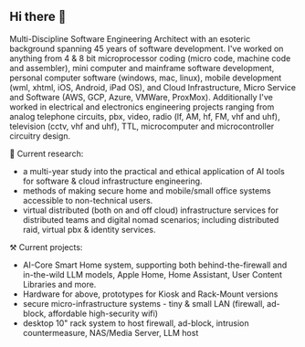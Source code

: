 ## Hi there 👋

Multi-Discipline Software Engineering Architect with an esoteric background spanning 45 years of software development.   I've worked on anything from 4 & 8 bit microprocessor coding (micro code, machine code and assembler), mini computer and mainframe software development, personal computer software (windows, mac, linux), mobile development (wml, xhtml, iOS, Android, iPad OS), and Cloud Infrastructure, Micro Service and Software (AWS, GCP, Azure, VMWare, ProxMox).  Additionally I've worked in electrical and electronics engineering projects ranging from analog telephone circuits, pbx, video, radio (lf, AM, hf, FM, vhf and uhf), television (cctv, vhf and uhf), TTL, microcomputer and microcontroller circuitry design.

🔭 Current research:

- a multi-year study into the practical and ethical application of AI tools for software & cloud infrastructure engineering.
- methods of making secure home and mobile/small office systems accessible to non-technical users.
- virtual distributed (both on and off cloud) infrastructure services for distributed teams and digital nomad scenarios; including distributed raid, virtual pbx & identity services.

⚒️ Current projects:

- AI-Core Smart Home system, supporting both behind-the-firewall and in-the-wild LLM models, Apple Home, Home Assistant, User Content Libraries and more.
- Hardware for above, prototypes for Kiosk and Rack-Mount versions
- secure micro-infrastructure systems - tiny & small LAN (firewall, ad-block, affordable high-security wifi)
- desktop 10" rack system to host firewall, ad-block, intrusion countermeasure, NAS/Media Server, LLM host

